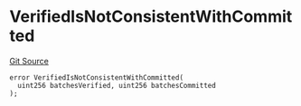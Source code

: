 # VerifiedIsNotConsistentWithCommitted
[Git Source](https://github.com/matter-labs/zksync-contracts/blob/c6e73735b89a4b474234f6471e326125c9069f15/contracts/l1-contracts/state-transition/L1StateTransitionErrors.sol)


```solidity
error VerifiedIsNotConsistentWithCommitted(
  uint256 batchesVerified, uint256 batchesCommitted
);
```

